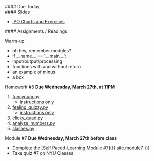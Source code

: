 <article class="due" markdown="block">
####  Due Today


</article>

<article class="slides" markdown="block">
####  Slides

* [IPO Charts and Exercises](classes/13/ipo_function_exercises.html)

</article>

<article class="assignments" markdown="block">
####  Assignments / Readings		

Warm-up

* oh hey, remember modules?
* if \_\_name\_\_ == '\_\_main\_\_':
* input/output/processing
* functions with and without return
* an example of minus
* a box

Homework #5 __Due Wednesday, March 27th, at 11PM__

1. [funcynum.py](homework/hw05/funcynum.py)
	* [instructions only](homework/hw05/funcynum.html)
2. [feeling_quizzy.py](homework/hw05/feeling_quizzy.py)
	* [instructions only](homework/hw05/feeling_quizzy.html)
3. [clicky_quad.py](homework/hw05/clicky_quad.py)
4. [analyze_numbers.py](homework/hw05/analyze_numbers.py)
5. [slashes.py](homework/hw05/slashes.py)



Module #7 __Due Wednesday, March 27th before class__

* Complete the [Self Paced-Learning Module #7]({{ site.module7 }})
* Take quiz #7 on NYU Classes


<!--
Readings

* Read {{ site.bookq }} - Chapter 1

Assignments 

1. [questions.py](homework/hw01/questions.py) - 9 points
-->
</article>
<!--
<a name="class13"></a>

### Slides

* [About Class #13](classes/13/meta.html)
* [Midterm #1](classes/13/midterm.html)
* [Nested Loops Review](classes/13/nested-loops-review.html)
* [Turtle](classes/13/turtle.html)
* [Functions and Turtles](classes/13/functions.html)
* (Optional) [Approaching a Programming Problem - Dice Wars Game](classes/13/dicewars.html)

###  Readings
__{{ site.bookq }}__

See readings for {{ site.bookt }}


__{{ site.bookt }}__

* [THINKSCI - Chapter 3](http://openbookproject.net/thinkcs/python/english3e/hello_little_turtles.html) (Turtle)
* [THINKSCI - Chapter 4](http://openbookproject.net/thinkcs/python/english3e/functions.html) (Functions)

###  Handouts

[Annotated Solutions to Midterm #1](resources/handouts/midterm_1/midterm_1_008_solutions.pdf)

###  Vocabulary

See the [glossary in Chapter 3 of {{ site.bookt }}](http://openbookproject.net/thinkcs/python/english3e/hello_little_turtles.html#glossary) 
-->


